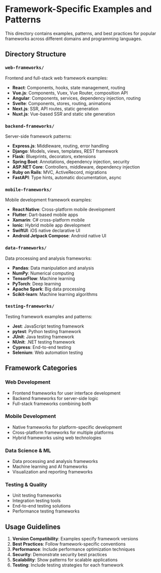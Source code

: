 # Framework-Specific Examples and Patterns

This directory contains examples, patterns, and best practices for popular frameworks across different domains and programming languages.

## Directory Structure

### `web-frameworks/`
Frontend and full-stack web framework examples:
- **React**: Components, hooks, state management, routing
- **Vue.js**: Components, Vuex, Vue Router, composition API
- **Angular**: Components, services, dependency injection, routing
- **Svelte**: Components, stores, routing, animations
- **Next.js**: SSR, API routes, static generation
- **Nuxt.js**: Vue-based SSR and static site generation

### `backend-frameworks/`
Server-side framework patterns:
- **Express.js**: Middleware, routing, error handling
- **Django**: Models, views, templates, REST framework
- **Flask**: Blueprints, decorators, extensions
- **Spring Boot**: Annotations, dependency injection, security
- **ASP.NET Core**: Controllers, middleware, dependency injection
- **Ruby on Rails**: MVC, ActiveRecord, migrations
- **FastAPI**: Type hints, automatic documentation, async

### `mobile-frameworks/`
Mobile development framework examples:
- **React Native**: Cross-platform mobile development
- **Flutter**: Dart-based mobile apps
- **Xamarin**: C# cross-platform mobile
- **Ionic**: Hybrid mobile app development
- **SwiftUI**: iOS native declarative UI
- **Android Jetpack Compose**: Android native UI

### `data-frameworks/`
Data processing and analysis frameworks:
- **Pandas**: Data manipulation and analysis
- **NumPy**: Numerical computing
- **TensorFlow**: Machine learning
- **PyTorch**: Deep learning
- **Apache Spark**: Big data processing
- **Scikit-learn**: Machine learning algorithms

### `testing-frameworks/`
Testing framework examples and patterns:
- **Jest**: JavaScript testing framework
- **pytest**: Python testing framework
- **JUnit**: Java testing framework
- **NUnit**: .NET testing framework
- **Cypress**: End-to-end testing
- **Selenium**: Web automation testing

## Framework Categories

### Web Development
- Frontend frameworks for user interface development
- Backend frameworks for server-side logic
- Full-stack frameworks combining both

### Mobile Development
- Native frameworks for platform-specific development
- Cross-platform frameworks for multiple platforms
- Hybrid frameworks using web technologies

### Data Science & ML
- Data processing and analysis frameworks
- Machine learning and AI frameworks
- Visualization and reporting frameworks

### Testing & Quality
- Unit testing frameworks
- Integration testing tools
- End-to-end testing solutions
- Performance testing frameworks

## Usage Guidelines

1. **Version Compatibility**: Examples specify framework versions
2. **Best Practices**: Follow framework-specific conventions
3. **Performance**: Include performance optimization techniques
4. **Security**: Demonstrate security best practices
5. **Scalability**: Show patterns for scalable applications
6. **Testing**: Include testing strategies for each framework